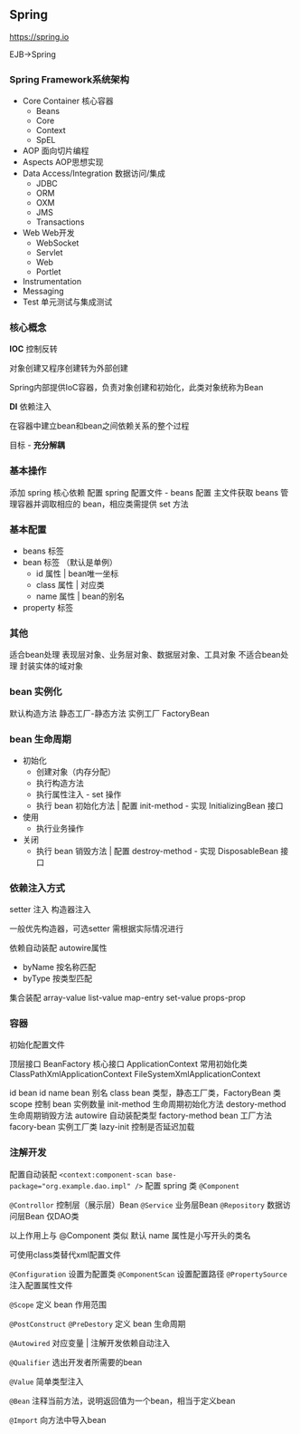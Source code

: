 ## Spring

https://spring.io

EJB->Spring

### Spring Framework系统架构

- Core Container 核心容器
  - Beans
  - Core
  - Context
  - SpEL
- AOP 面向切片编程
- Aspects AOP思想实现
- Data Access/Integration 数据访问/集成
  - JDBC
  - ORM
  - OXM
  - JMS
  - Transactions
- Web Web开发
  - WebSocket
  - Servlet
  - Web
  - Portlet
- Instrumentation
- Messaging
- Test 单元测试与集成测试

### 核心概念

**IOC** 控制反转

对象创建又程序创建转为外部创建

Spring内部提供IoC容器，负责对象创建和初始化，此类对象统称为Bean

**DI** 依赖注入

在容器中建立bean和bean之间依赖关系的整个过程

目标 - **充分解耦**

### 基本操作

添加 spring 核心依赖
配置 spring 配置文件 - beans 配置
主文件获取 beans 管理容器并调取相应的 bean，相应类需提供 set 方法

### 基本配置

* beans 标签
* bean 标签 （默认是单例）
  * id 属性 | bean唯一坐标
  * class 属性 | 对应类
  * name 属性 | bean的别名
* property 标签

### 其他

适合bean处理    表现层对象、业务层对象、数据层对象、工具对象
不适合bean处理    封装实体的域对象

### bean 实例化

默认构造方法
静态工厂-静态方法
实例工厂
FactoryBean

### bean 生命周期

* 初始化
  * 创建对象（内存分配）
  * 执行构造方法
  * 执行属性注入 - set 操作
  * 执行 bean 初始化方法 | 配置 init-method - 实现 InitializingBean 接口
* 使用
  * 执行业务操作
* 关闭
  * 执行 bean 销毁方法 | 配置 destroy-method - 实现 DisposableBean 接口

### 依赖注入方式

setter 注入
构造器注入

一般优先构造器，可选setter
需根据实际情况进行

依赖自动装配 autowire属性
* byName 按名称匹配
* byType 按类型匹配

集合装配
array-value
list-value
map-entry
set-value
props-prop

### 容器

初始化配置文件

顶层接口 BeanFactory
核心接口 ApplicationContext
常用初始化类
ClassPathXmlApplicationContext
FileSystemXmlApplicationContext

id bean id
name bean 别名
class bean 类型，静态工厂类，FactoryBean 类
scope 控制 bean 实例数量
init-method 生命周期初始化方法
destory-method 生命周期销毁方法
autowire 自动装配类型
factory-method bean 工厂方法
facory-bean 实例工厂类
lazy-init 控制是否延迟加载

### 注解开发

配置自动装配 `<context:component-scan base-package="org.example.dao.impl" />`
配置 spring 类 `@Component`

`@Controllor` 控制层（展示层）Bean
`@Service` 业务层Bean
`@Repository` 数据访问层Bean 仅DAO类

以上作用上与 @Component 类似
默认 name 属性是小写开头的类名

可使用class类替代xml配置文件

`@Configuration` 设置为配置类
`@ComponentScan` 设置配置路径
`@PropertySource` 注入配置属性文件

`@Scope` 定义 bean 作用范围

`@PostConstruct` `@PreDestory` 定义 bean 生命周期

`@Autowired` 对应变量 | 注解开发依赖自动注入

`@Qualifier` 选出开发者所需要的bean

`@Value` 简单类型注入

`@Bean` 注释当前方法，说明返回值为一个bean，相当于定义bean

`@Import` 向方法中导入bean

